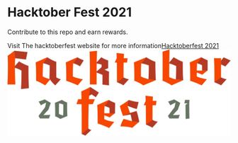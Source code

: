 <h1>Hacktober Fest 2021</h1>
<p>Contribute to this repo and earn rewards.</p>
<p>Visit The hacktoberfest website for more information<a href="https://hacktoberfest.digitalocean.com/">Hacktoberfest 2021</a>
<br/>
<img src="./images/logo-hacktoberfest-full.f42e3b1.jpg">

